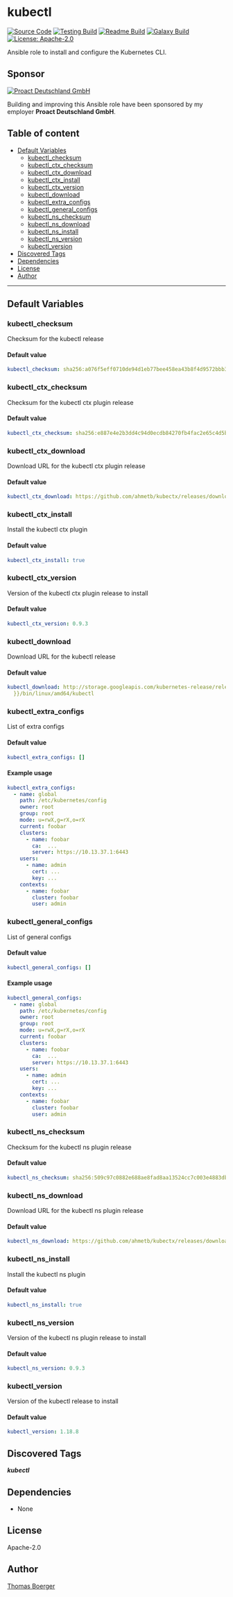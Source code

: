 # kubectl

[![Source Code](https://img.shields.io/badge/github-source%20code-blue?logo=github&logoColor=white)](https://github.com/rolehippie/kubectl) [![Testing Build](https://github.com/rolehippie/kubectl/workflows/testing/badge.svg)](https://github.com/rolehippie/kubectl/actions?query=workflow%3Atesting) [![Readme Build](https://github.com/rolehippie/kubectl/workflows/readme/badge.svg)](https://github.com/rolehippie/kubectl/actions?query=workflow%3Areadme) [![Galaxy Build](https://github.com/rolehippie/kubectl/workflows/galaxy/badge.svg)](https://github.com/rolehippie/kubectl/actions?query=workflow%3Agalaxy) [![License: Apache-2.0](https://img.shields.io/github/license/rolehippie/kubectl)](https://github.com/rolehippie/kubectl/blob/master/LICENSE)

Ansible role to install and configure the Kubernetes CLI.

## Sponsor

[![Proact Deutschland GmbH](https://proact.eu/wp-content/uploads/2020/03/proact-logo.png)](https://proact.eu)

Building and improving this Ansible role have been sponsored by my employer **Proact Deutschland GmbH**.

## Table of content

- [Default Variables](#default-variables)
  - [kubectl_checksum](#kubectl_checksum)
  - [kubectl_ctx_checksum](#kubectl_ctx_checksum)
  - [kubectl_ctx_download](#kubectl_ctx_download)
  - [kubectl_ctx_install](#kubectl_ctx_install)
  - [kubectl_ctx_version](#kubectl_ctx_version)
  - [kubectl_download](#kubectl_download)
  - [kubectl_extra_configs](#kubectl_extra_configs)
  - [kubectl_general_configs](#kubectl_general_configs)
  - [kubectl_ns_checksum](#kubectl_ns_checksum)
  - [kubectl_ns_download](#kubectl_ns_download)
  - [kubectl_ns_install](#kubectl_ns_install)
  - [kubectl_ns_version](#kubectl_ns_version)
  - [kubectl_version](#kubectl_version)
- [Discovered Tags](#discovered-tags)
- [Dependencies](#dependencies)
- [License](#license)
- [Author](#author)

---

## Default Variables

### kubectl_checksum

Checksum for the kubectl release

#### Default value

```YAML
kubectl_checksum: sha256:a076f5eff0710de94d1eb77bee458ea43b8f4d9572bbb3a3aec1edf0dde0a3e7
```

### kubectl_ctx_checksum

Checksum for the kubectl ctx plugin release

#### Default value

```YAML
kubectl_ctx_checksum: sha256:e887e4e2b3dd4c94d0ecdb84270fb4fac2e65c4d5b0ee461e688fb8089fd4900
```

### kubectl_ctx_download

Download URL for the kubectl ctx plugin release

#### Default value

```YAML
kubectl_ctx_download: https://github.com/ahmetb/kubectx/releases/download/v0.9.3/kubectx
```

### kubectl_ctx_install

Install the kubectl ctx plugin

#### Default value

```YAML
kubectl_ctx_install: true
```

### kubectl_ctx_version

Version of the kubectl ctx plugin release to install

#### Default value

```YAML
kubectl_ctx_version: 0.9.3
```

### kubectl_download

Download URL for the kubectl release

#### Default value

```YAML
kubectl_download: http://storage.googleapis.com/kubernetes-release/release/v{{ kubectl_version
  }}/bin/linux/amd64/kubectl
```

### kubectl_extra_configs

List of extra configs

#### Default value

```YAML
kubectl_extra_configs: []
```

#### Example usage

```YAML
kubectl_extra_configs:
  - name: global
    path: /etc/kubernetes/config
    owner: root
    group: root
    mode: u=rwX,g=rX,o=rX
    current: foobar
    clusters:
      - name: foobar
        ca:  ...
        server: https://10.13.37.1:6443
    users:
      - name: admin
        cert: ...
        key: ...
    contexts:
      - name: foobar
        cluster: foobar
        user: admin
```

### kubectl_general_configs

List of general configs

#### Default value

```YAML
kubectl_general_configs: []
```

#### Example usage

```YAML
kubectl_general_configs:
  - name: global
    path: /etc/kubernetes/config
    owner: root
    group: root
    mode: u=rwX,g=rX,o=rX
    current: foobar
    clusters:
      - name: foobar
        ca:  ...
        server: https://10.13.37.1:6443
    users:
      - name: admin
        cert: ...
        key: ...
    contexts:
      - name: foobar
        cluster: foobar
        user: admin
```

### kubectl_ns_checksum

Checksum for the kubectl ns plugin release

#### Default value

```YAML
kubectl_ns_checksum: sha256:509c97c0882e688ae8fad8aa13524cc7c003e4883db447a905bdb47d64c13bdc
```

### kubectl_ns_download

Download URL for the kubectl ns plugin release

#### Default value

```YAML
kubectl_ns_download: https://github.com/ahmetb/kubectx/releases/download/v0.9.3/kubens
```

### kubectl_ns_install

Install the kubectl ns plugin

#### Default value

```YAML
kubectl_ns_install: true
```

### kubectl_ns_version

Version of the kubectl ns plugin release to install

#### Default value

```YAML
kubectl_ns_version: 0.9.3
```

### kubectl_version

Version of the kubectl release to install

#### Default value

```YAML
kubectl_version: 1.18.8
```

## Discovered Tags

**_kubectl_**


## Dependencies

- None

## License

Apache-2.0

## Author

[Thomas Boerger](https://github.com/tboerger)

